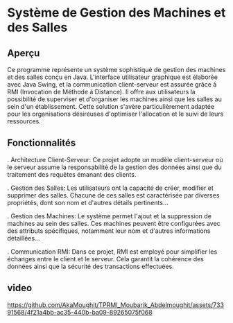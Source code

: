 # Système de Gestion des Machines et des Salles

## Aperçu

Ce programme représente un système sophistiqué de gestion des machines et des salles conçu en Java. L'interface utilisateur graphique est élaborée avec Java Swing, et la communication client-serveur est assurée grâce à RMI (Invocation de Méthode à Distance). Il offre aux utilisateurs la possibilité de superviser et d'organiser les machines ainsi que les salles au sein d'un établissement. Cette solution s'avère particulièrement adaptée pour les organisations désireuses d'optimiser l'allocation et le suivi de leurs ressources.

## Fonctionnalités

. Architecture Client-Serveur: Ce projet adopte un modèle client-serveur où le serveur assume la responsabilité de la gestion des données ainsi que du traitement des requêtes émanant des clients.

. Gestion des Salles: Les utilisateurs ont la capacité de créer, modifier et supprimer des salles. Chacune de ces salles est caractérisée par diverses propriétés, dont son nom et d'autres détails pertinents...

. Gestion des Machines: Le système permet l'ajout et la suppression de machines au sein des salles. Ces machines peuvent être configurées avec des attributs spécifiques, notamment leur nom et d'autres informations détaillées...

. Communication RMI: Dans ce projet, RMI est employé pour simplifier les échanges entre le client et le serveur. Cela garantit la cohérence des données ainsi que la sécurité des transactions effectuées.

## video
https://github.com/AkaMoughit/TPRMI_Moubarik_Abdelmoughit/assets/73391568/4f21a4bb-ac35-440b-ba09-89265075f068
